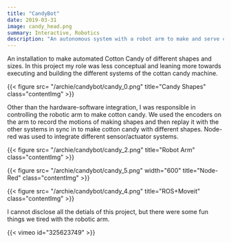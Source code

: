 ```yaml
---
title: "CandyBot"
date: 2019-03-31
image: candy_head.png
summary: Interactive, Robotics
description: "An autonomous system with a robot arm to make and serve cotton candy."
---
```


An installation to make automated Cotton Candy of different shapes and sizes. In this project my role was less conceptual and leaning more towards executing and building the different systems of the cottan candy machine. 

{{< figure src= "/archie/candybot/candy_0.png" title="Candy Shapes" class="contentImg" >}}

 Other than the hardware-software integration, I was responsible in controlling the robotic arm to make cotton candy. We used the encoders on the arm to record the motions of making shapes and then replay it with the other systems in sync in to make cotton candy with different shapes. Node-red was used to integrate different sensor/actuator systems. 

 {{< figure src= "/archie/candybot/candy_2.png" title="Robot Arm" class="contentImg" >}}

 {{< figure src= "/archie/candybot/candy_5.png" width="600" title="Node-Red" class="contentImg" >}}

 {{< figure src= "/archie/candybot/candy_4.png" title="ROS+Moveit" class="contentImg" >}}

 I cannot disclose all the detials of this project, but there were some fun things we tired with the robotic arm. 

{{< vimeo id="325623749" >}}
